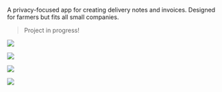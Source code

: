 A privacy-focused app for creating delivery notes and invoices.
Designed for farmers but fits all small companies.

> Project in progress!

![](https://progress-bar.dev/90?title=Android)

![](https://progress-bar.dev/0?title=iOS)

![](https://progress-bar.dev/0?title=Desktop)

![](https://progress-bar.dev/0?title=Backend)
